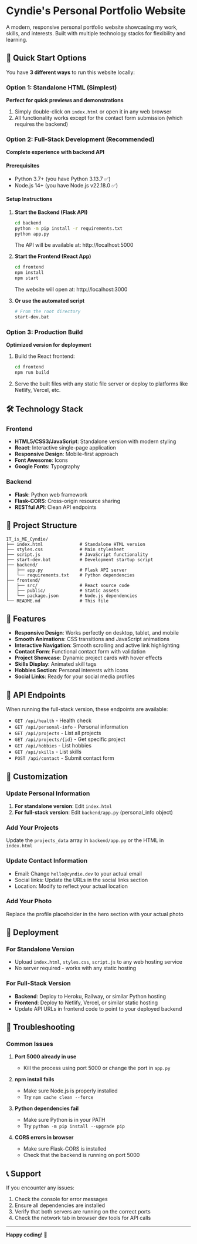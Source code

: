 # Cyndie's Personal Portfolio Website

A modern, responsive personal portfolio website showcasing my work, skills, and interests. Built with multiple technology stacks for flexibility and learning.

## 🚀 Quick Start Options

You have **3 different ways** to run this website locally:

### Option 1: Standalone HTML (Simplest)
**Perfect for quick previews and demonstrations**

1. Simply double-click on `index.html` or open it in any web browser
2. All functionality works except for the contact form submission (which requires the backend)

### Option 2: Full-Stack Development (Recommended)
**Complete experience with backend API**

#### Prerequisites
- Python 3.7+ (you have Python 3.13.7 ✅)
- Node.js 14+ (you have Node.js v22.18.0 ✅)

#### Setup Instructions

1. **Start the Backend (Flask API)**
   ```bash
   cd backend
   python -m pip install -r requirements.txt
   python app.py
   ```
   The API will be available at: http://localhost:5000

2. **Start the Frontend (React App)**
   ```bash
   cd frontend
   npm install
   npm start
   ```
   The website will open at: http://localhost:3000

3. **Or use the automated script**
   ```bash
   # From the root directory
   start-dev.bat
   ```

### Option 3: Production Build
**Optimized version for deployment**

1. Build the React frontend:
   ```bash
   cd frontend
   npm run build
   ```

2. Serve the built files with any static file server or deploy to platforms like Netlify, Vercel, etc.

## 🛠️ Technology Stack

### Frontend
- **HTML5/CSS3/JavaScript**: Standalone version with modern styling
- **React**: Interactive single-page application
- **Responsive Design**: Mobile-first approach
- **Font Awesome**: Icons
- **Google Fonts**: Typography

### Backend
- **Flask**: Python web framework
- **Flask-CORS**: Cross-origin resource sharing
- **RESTful API**: Clean API endpoints

## 📁 Project Structure

```
IT_is_ME_Cyndie/
├── index.html              # Standalone HTML version
├── styles.css              # Main stylesheet
├── script.js               # JavaScript functionality
├── start-dev.bat           # Development startup script
├── backend/
│   ├── app.py              # Flask API server
│   └── requirements.txt    # Python dependencies
├── frontend/
│   ├── src/                # React source code
│   ├── public/             # Static assets
│   └── package.json        # Node.js dependencies
└── README.md               # This file
```

## 🎨 Features

- **Responsive Design**: Works perfectly on desktop, tablet, and mobile
- **Smooth Animations**: CSS transitions and JavaScript animations
- **Interactive Navigation**: Smooth scrolling and active link highlighting
- **Contact Form**: Functional contact form with validation
- **Project Showcase**: Dynamic project cards with hover effects
- **Skills Display**: Animated skill tags
- **Hobbies Section**: Personal interests with icons
- **Social Links**: Ready for your social media profiles

## 🔧 API Endpoints

When running the full-stack version, these endpoints are available:

- `GET /api/health` - Health check
- `GET /api/personal-info` - Personal information
- `GET /api/projects` - List all projects
- `GET /api/projects/{id}` - Get specific project
- `GET /api/hobbies` - List hobbies
- `GET /api/skills` - List skills
- `POST /api/contact` - Submit contact form

## 🎯 Customization

### Update Personal Information
1. **For standalone version**: Edit `index.html`
2. **For full-stack version**: Edit `backend/app.py` (personal_info object)

### Add Your Projects
Update the `projects_data` array in `backend/app.py` or the HTML in `index.html`

### Update Contact Information
- Email: Change `hello@cyndie.dev` to your actual email
- Social links: Update the URLs in the social links section
- Location: Modify to reflect your actual location

### Add Your Photo
Replace the profile placeholder in the hero section with your actual photo

## 🚀 Deployment

### For Standalone Version
- Upload `index.html`, `styles.css`, `script.js` to any web hosting service
- No server required - works with any static hosting

### For Full-Stack Version
- **Backend**: Deploy to Heroku, Railway, or similar Python hosting
- **Frontend**: Deploy to Netlify, Vercel, or similar static hosting
- Update API URLs in frontend code to point to your deployed backend

## 🐛 Troubleshooting

### Common Issues

1. **Port 5000 already in use**
   - Kill the process using port 5000 or change the port in `app.py`

2. **npm install fails**
   - Make sure Node.js is properly installed
   - Try `npm cache clean --force`

3. **Python dependencies fail**
   - Make sure Python is in your PATH
   - Try `python -m pip install --upgrade pip`

4. **CORS errors in browser**
   - Make sure Flask-CORS is installed
   - Check that the backend is running on port 5000

## 📞 Support

If you encounter any issues:
1. Check the console for error messages
2. Ensure all dependencies are installed
3. Verify that both servers are running on the correct ports
4. Check the network tab in browser dev tools for API calls

---

**Happy coding! 🎉**